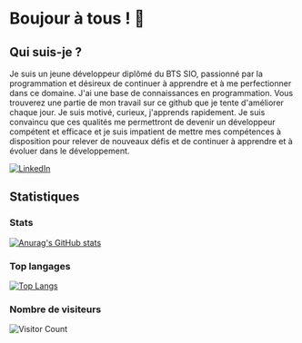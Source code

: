 # Boujour à tous ! 👋


## Qui suis-je ?

Je suis un jeune développeur diplômé du BTS SIO, passionné par la programmation et désireux de continuer à apprendre et à me perfectionner dans ce domaine. J'ai une base de connaissances en programmation. Vous trouverez une partie de mon travail sur ce github que je tente d'améliorer chaque jour. Je suis motivé, curieux, j'apprends rapidement. Je suis convaincu que ces qualités me permettront de devenir un développeur compétent et efficace et je suis impatient de mettre mes compétences à disposition pour relever de nouveaux défis et de continuer à apprendre et à évoluer dans le développement.

[![LinkedIn](https://img.shields.io/badge/LinkedIn-0077B5?style=for-the-badge&logo=linkedin&logoColor=white)]([https://www.linkedin.com/in/menahem-vye-ab3575206/](https://www.linkedin.com/in/menahem-vye-ab3575206/))

## **Statistiques**

### Stats
[![Anurag's GitHub stats](https://github-readme-stats.vercel.app/api?username=menahvye&count_private=true&show_icons=true&title_color=fff&text_color=fff&bg_color=30,36d1dc,904e95)](https://github.com/menahvye/github-readme-stats)

### Top langages
[![Top Langs](https://github-readme-stats.vercel.app/api/top-langs/?username=menahvye&langs_count=10&layout=compact&hide=html,css&hide_title=true)](https://github.com/menahvye/github-readme-stats)

### Nombre de visiteurs
![Visitor Count](https://profile-counter.glitch.me/menahvye/count.svg)


<!--
**menahvye/menahvye** is a ✨ _special_ ✨ repository because its `README.md` (this file) appears on your GitHub profile.

Here are some ideas to get you started:

- 🔭 I’m currently working on ...
- 🌱 I’m currently learning ...
- 👯 I’m looking to collaborate on ...
- 🤔 I’m looking for help with ...
- 💬 Ask me about ...
- 📫 How to reach me: ...
- 😄 Pronouns: ...
- ⚡ Fun fact: ...
-->
